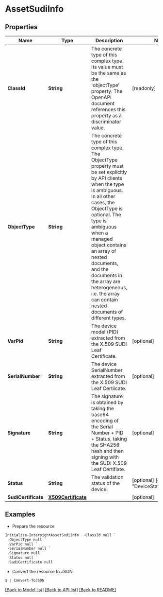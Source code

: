 # AssetSudiInfo
## Properties

Name | Type | Description | Notes
------------ | ------------- | ------------- | -------------
**ClassId** | **String** | The concrete type of this complex type. Its value must be the same as the &#39;objectType&#39; property. The OpenAPI document references this property as a discriminator value. | [readonly] 
**ObjectType** | **String** | The concrete type of this complex type. The ObjectType property must be set explicitly by API clients when the type is ambiguous. In all other cases, the  ObjectType is optional.  The type is ambiguous when a managed object contains an array of nested documents, and the documents in the array are heterogeneous, i.e. the array can contain nested documents of different types. | 
**VarPid** | **String** | The device model (PID) extracted from the X.509 SUDI Leaf Certificate. | [optional] 
**SerialNumber** | **String** | The device SerialNumber extracted from the X.509 SUDI Leaf Certiicate. | [optional] 
**Signature** | **String** | The signature is obtained by taking the base64 encoding of the Serial Number + PID + Status, taking the SHA256 hash and then signing with the SUDI X.509 Leaf Certifiate. | [optional] 
**Status** | **String** | The validation status of the device. | [optional] [default to "DeviceStatusUnknown"]
**SudiCertificate** | [**X509Certificate**](X509Certificate.md) |  | [optional] 

## Examples

- Prepare the resource
```powershell
Initialize-IntersightAssetSudiInfo  -ClassId null `
 -ObjectType null `
 -VarPid null `
 -SerialNumber null `
 -Signature null `
 -Status null `
 -SudiCertificate null
```

- Convert the resource to JSON
```powershell
$ | Convert-ToJSON
```

[[Back to Model list]](../README.md#documentation-for-models) [[Back to API list]](../README.md#documentation-for-api-endpoints) [[Back to README]](../README.md)

